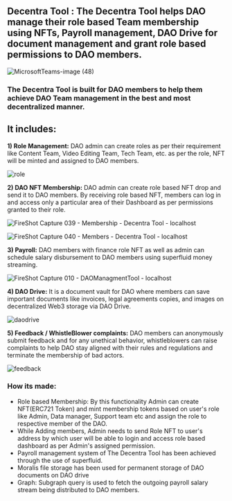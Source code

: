 ## Decentra Tool : The Decentra Tool helps DAO manage their role based Team membership using NFTs, Payroll management, DAO Drive for document management and grant role based permissions to DAO members.

![MicrosoftTeams-image (48)](https://user-images.githubusercontent.com/105703992/168970650-d56af04d-2334-4283-8056-63ce375c2f70.png)

### The Decentra Tool is built for DAO members to help them achieve DAO Team management in the best and most decentralized manner.

## It includes:

**1) Role Management:** DAO admin can create roles as per their requirement like Content Team, Video Editing Team, Tech Team, etc. as per the role, NFT will be minted and assigned to DAO members.

![role](https://user-images.githubusercontent.com/105703992/168972033-3d5493f6-bb00-4cbd-b8c6-87c5a6079d09.png)

**2) DAO NFT Membership:** DAO admin can create role based NFT drop and send it to DAO members. By receiving role based NFT, members can log in and access only a particular area of their Dashboard as per permissions granted to their role.

![FireShot Capture 039 - Membership - Decentra Tool - localhost](https://user-images.githubusercontent.com/105703992/168971690-e823e944-5889-4e6b-9813-310da177b4c8.png)

![FireShot Capture 040 - Members - Decentra Tool - localhost](https://user-images.githubusercontent.com/105703992/168971785-d4b62e5d-b419-4aa5-aa93-2268bf00ac54.png)

**3) Payroll:** DAO members with finance role NFT as well as admin can schedule salary disbursement to DAO members using superfluid money streaming.

![FireShot Capture 010 - DAOManagmentTool - localhost](https://user-images.githubusercontent.com/69969675/162637248-a5dc324d-e950-44a0-adbd-6e920e9dbc15.png)

**4) DAO Drive:** It is a document vault for DAO where members can save important documents like invoices, legal agreements copies, and images on decentralized Web3 storage via DAO Drive.

![daodrive](https://user-images.githubusercontent.com/105703992/168972287-c18d338d-154c-497b-9f96-054f984cce7f.png)

**5) Feedback / WhistleBlower complaints:** DAO members can anonymously submit feedback and for any unethical behavior, whistleblowers can raise complaints to help DAO stay aligned with their rules and regulations and terminate the membership of bad actors.

![feedback](https://user-images.githubusercontent.com/105703992/168972418-2391d4bb-dfc3-4d9b-a6ff-34f815f16a12.png)

### How its made:

-  Role based Membership: By this functionality Admin can create NFT(ERC721 Token) and mint membership tokens based on user's role like Admin, Data manager, Support team etc and assign the role to respective member of the DAO.
- While Adding members, Admin needs to send Role NFT to user's address by which user will be able to login and access role based dashboard as per Admin's assigned permission.
- Payroll management system of The Decentra Tool has been achieved through the use of superfluid.
- Moralis file storage has been used for permanent storage of DAO documents on DAO drive
- Graph: Subgraph query is used to fetch the outgoing payroll salary stream being distributed to DAO members.
